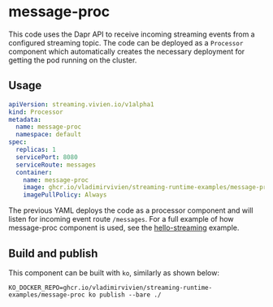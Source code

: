 # message-proc

This code uses the Dapr API to receive incoming streaming events from a configured streaming topic.  The code can be
deployed as a `Processor` component which automatically creates the necessary deployment for getting the pod running
on the cluster.

## Usage

```yaml
apiVersion: streaming.vivien.io/v1alpha1
kind: Processor
metadata:
  name: message-proc
  namespace: default
spec:
  replicas: 1
  servicePort: 8080
  serviceRoute: messages
  container:
    name: message-proc
    image: ghcr.io/vladimirvivien/streaming-runtime-examples/message-proc:latest
    imagePullPolicy: Always
```
The previous YAML deploys the code as a processor component and will listen for
incoming event route `/messages`.  For a full example of how message-proc component is used,
see the [hello-streaming](../hello-streaming) example.

## Build and publish

This component can be built with `ko`, similarly as shown below:

```
KO_DOCKER_REPO=ghcr.io/vladimirvivien/streaming-runtime-examples/message-proc ko publish --bare ./
```
